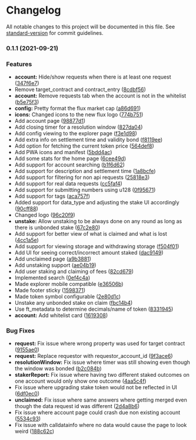 # Changelog

All notable changes to this project will be documented in this file. See [standard-version](https://github.com/conventional-changelog/standard-version) for commit guidelines.

### 0.1.1 (2021-09-21)


### Features

* **account:** Hide/show requests when there is at least one request ([347f6e7](https://github.com/fluxprotocol/oracle-explorer-fe/commit/347f6e7ea290327089d5576c3490c28090e6a635))
* Remove target_contract and contract_entry ([8cdbf56](https://github.com/fluxprotocol/oracle-explorer-fe/commit/8cdbf56ac425fd69b9507e276dee176e0288922e))
* **account:** Remove requests tab when the account is not in the whitelist ([b5e75f3](https://github.com/fluxprotocol/oracle-explorer-fe/commit/b5e75f37e5b27ca06d230f38eb613796f83ee9cc))
* **config:** Pretty format the flux market cap ([a86d691](https://github.com/fluxprotocol/oracle-explorer-fe/commit/a86d691d890e3aa4aca0fa0018992bc1486e256e))
* **icons:** Changed icons to the new flux logo ([774b751](https://github.com/fluxprotocol/oracle-explorer-fe/commit/774b7517ae88eb00db3f5b253b87599cd1f137f5))
* Add account page ([98877d1](https://github.com/fluxprotocol/oracle-explorer-fe/commit/98877d10218392f5dfc0557bd1a6ba1a967c217c))
* Add closing timer for a resolution window ([827da04](https://github.com/fluxprotocol/oracle-explorer-fe/commit/827da042228c12ab69afeceab8db1c5bf98efec1))
* Add config viewing to the explorer page ([f3e1d98](https://github.com/fluxprotocol/oracle-explorer-fe/commit/f3e1d98bbc8e7b049a560305c9903ada6a492913))
* Add extra info on settlement time and validity bond ([f8119ee](https://github.com/fluxprotocol/oracle-explorer-fe/commit/f8119ee4fd3a98413318b8b7cc5301d592916d3e))
* Add option for fetching the current token price ([564def8](https://github.com/fluxprotocol/oracle-explorer-fe/commit/564def845a6f2326bc69d3b160f40b2a84b50d4f))
* Add PWA icons and manifest ([5bdd4ac](https://github.com/fluxprotocol/oracle-explorer-fe/commit/5bdd4acc862322c80ff15b17a152529558247d7a))
* Add some stats for the home page ([6cee49d](https://github.com/fluxprotocol/oracle-explorer-fe/commit/6cee49dfd6af668bec164a0d29c9a1ec7ac3f036))
* Add support for account searching ([b1f6d62](https://github.com/fluxprotocol/oracle-explorer-fe/commit/b1f6d620bc20d0ce9fcede8b1d4ae1efc8fd83d7))
* Add support for description and settlement time ([1a8bcfe](https://github.com/fluxprotocol/oracle-explorer-fe/commit/1a8bcfea2d3bdafd7813a07fcb589c7e2fd0e6e8))
* Add support for filtering for non api requests ([25818e3](https://github.com/fluxprotocol/oracle-explorer-fe/commit/25818e3d1bfd4b1805ea24160cdb0f65b33ba6d7))
* Add support for real data requests ([cc5faf4](https://github.com/fluxprotocol/oracle-explorer-fe/commit/cc5faf4b626218897d87eb9fdec2faa9616c96a3))
* Add support for submitting numbers using u128 ([0f95671](https://github.com/fluxprotocol/oracle-explorer-fe/commit/0f95671c16aee4d2cd49b7eaca2281cb60c55972))
* Add support for tags ([aca757f](https://github.com/fluxprotocol/oracle-explorer-fe/commit/aca757f99fbdba5c5de494813e17e2fd305dd207))
* Added support for data_type and adjusting the stake UI accordingly ([90cff88](https://github.com/fluxprotocol/oracle-explorer-fe/commit/90cff88165e5e03a796337e594443a02b94ab471))
* Changed logo ([96c20f9](https://github.com/fluxprotocol/oracle-explorer-fe/commit/96c20f98aa1a2291f8f8820aa7032eb6dcc2675f))
* **unstake:** Allow unstaking to be always done on any round as long as there is unbonded stake ([67c2e80](https://github.com/fluxprotocol/oracle-explorer-fe/commit/67c2e80a072d5426755597d2198c7da8066c7a4d))
* Add support for better view of what is claimed and what is lost ([4cc1a5e](https://github.com/fluxprotocol/oracle-explorer-fe/commit/4cc1a5e4007fac6f1eb3d8b241109ad4e6339d0e))
* Add support for viewing storage and withdrawing storage ([f504f01](https://github.com/fluxprotocol/oracle-explorer-fe/commit/f504f010dacb2aee71a583f5d04e7e60ccc139ea))
* Add UI for seeing correct/incorrect amount staked ([dac9149](https://github.com/fluxprotocol/oracle-explorer-fe/commit/dac914985b7efaa8c2b4f6cf16acbd07eeea5532))
* Add unclaimed page ([a9b3881](https://github.com/fluxprotocol/oracle-explorer-fe/commit/a9b3881c08fd9b7f349e5744ef885504230786aa))
* Add unstaking support ([ae04b19](https://github.com/fluxprotocol/oracle-explorer-fe/commit/ae04b198883023107d0ce129c850c37a6719d136))
* Add user staking and claiming of fees ([82cd679](https://github.com/fluxprotocol/oracle-explorer-fe/commit/82cd679cf98bcc71088f578be405ed63287811a2))
* Implemented search ([0ef4c4a](https://github.com/fluxprotocol/oracle-explorer-fe/commit/0ef4c4abc418d212c280514ab59dbc416f036826))
* Made explorer mobile compatible ([e36506b](https://github.com/fluxprotocol/oracle-explorer-fe/commit/e36506bbf5d0f1cd264508fd74b6758f83fc0e96))
* Made footer sticky ([1598371](https://github.com/fluxprotocol/oracle-explorer-fe/commit/1598371d23d42fa7a920935378e41f3145e1f47c))
* Made token symbol configurable ([2e80d1c](https://github.com/fluxprotocol/oracle-explorer-fe/commit/2e80d1c4ef35f643773e68609176084d4f0ef730))
* Unstake any unbonded stake on claim ([fbc14b4](https://github.com/fluxprotocol/oracle-explorer-fe/commit/fbc14b404c0d2ebcf511e4eee46455ffd9b7925e))
* Use ft_metadata to determine decimals/name of token ([8331945](https://github.com/fluxprotocol/oracle-explorer-fe/commit/8331945a2699e7cec397e2ce1121496f619890f8))
* **account:** Add whitelist card ([1619308](https://github.com/fluxprotocol/oracle-explorer-fe/commit/161930820a9cf0c89c873758e26844a0288fa127))


### Bug Fixes

* **request:** Fix issue where wrong property was used for target contract ([9155ae0](https://github.com/fluxprotocol/oracle-explorer-fe/commit/9155ae0ee759bc48ff40564c0cd87a20f0d6d778))
* **request:** Replace requestor with requestor_account_id ([9f3ace6](https://github.com/fluxprotocol/oracle-explorer-fe/commit/9f3ace67a24d389ae478584ecb291f88c6057286))
* **resolutionWindow:** Fix issue where timer was still showing even though the window was bonded ([b2c084b](https://github.com/fluxprotocol/oracle-explorer-fe/commit/b2c084b8f00a6b252c45d1ac8f9a944756350fef))
* **stakerReport:** Fix issue where having two different staked outcomes on one account would only show one outcome ([4aa5c4f](https://github.com/fluxprotocol/oracle-explorer-fe/commit/4aa5c4f5fdc7ec9eb31e202e729073e61bd34537))
* Fix issue where upgrading stake token would not be reflected in UI ([6df0ec0](https://github.com/fluxprotocol/oracle-explorer-fe/commit/6df0ec00e2b0315219ea37c6ffab5a6d685ded1d))
* **unclaimed:** Fix issue where same answers where getting merged even though the data request id was different ([2d4a8b6](https://github.com/fluxprotocol/oracle-explorer-fe/commit/2d4a8b680a72eecaf7e3ee15b59fec9de445f307))
* Fix issue where account page could crash due non existing account ([5534c93](https://github.com/fluxprotocol/oracle-explorer-fe/commit/5534c932d16c86ec415345b2c5d1216f583a1154))
* Fix issue with calldatainfo where no data would cause the page to look weird ([188c62c](https://github.com/fluxprotocol/oracle-explorer-fe/commit/188c62c9ca022aa841702082e62d957cd16e7082))
